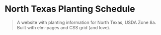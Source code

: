 # North Texas Planting Schedule

> A website with planting information for North Texas, USDA Zone 8a. Built with elm-pages and CSS grid (and love).
